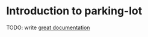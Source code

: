 # Introduction to parking-lot

TODO: write [great documentation](http://jacobian.org/writing/great-documentation/what-to-write/)
